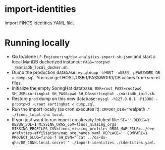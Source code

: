 # import-identities

Import FINOS identities YAML file.

# Running locally

- Go to/clone `LF-Engineering/dev-analytics-import-sh-json` and start a local MariDB dockerized instance: `PASS=rootpwd ./mariadb_local_docker.sh`.
- Dump the production database: `mysqldump -hHOST -uUSER -pPASSWORD DB > dump.sql`. You can get HOST/USER/PASSWORD/DB values from secret files.
- Initialize the empty SoringHat database: `USR=root PASS=rootpwd SH_USR=sortinghat SH_PASS=pwd SH_DB=sortinghat ./mariadb_init.sh`.
- Restore `prod` dump on this new database: `mysql -h127.0.0.1 -P13306 -prootpwd -uroot sortinghat < dump.sql`.
- Run the import locally (as cron executes it): `IMPORT_DIR="`realpath .`" ./finos_local.sha local`.
- If you just want to run import on already fetched file: `` ST='' DEBUG=1 DEBUG_SQL=1 MISSING_ORGS_CSV=finos_missing_orgs MISSING_PROFILES_CSV=finos_missing_profiles ORGS_MAP_FILE=../dev-analytics-affiliation/map_org_names.yaml REPLACE='' COMPARE=1 PROJECT_SLUG=finos-f SH_DSN="`cat ../da-ds-gha/DB_CONN.local.secret`" ./import-identities ./identities.yaml ``.
